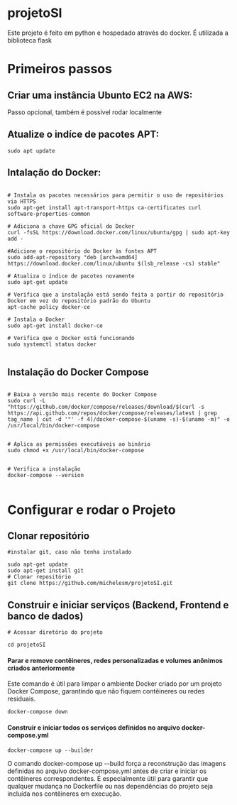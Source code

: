 # projetoSI
Este projeto é feito em python e hospedado através do docker. É utilizada a biblioteca flask

# Primeiros passos

## Criar uma instância Ubunto EC2 na AWS: 

Passo opcional, também é possível rodar localmente

## Atualize o indíce de pacotes APT:

```shell
sudo apt update
```

## Intalação do Docker:

```shell

# Instala os pacotes necessários para permitir o uso de repositórios via HTTPS
sudo apt-get install apt-transport-https ca-certificates curl software-properties-common

# Adiciona a chave GPG oficial do Docker
curl -fsSL https://download.docker.com/linux/ubuntu/gpg | sudo apt-key add -

#Adicione o repositório do Docker às fontes APT
sudo add-apt-repository "deb [arch=amd64] https://download.docker.com/linux/ubuntu $(lsb_release -cs) stable"

# Atualiza o índice de pacotes novamente
sudo apt-get update

# Verifica que a instalação está sendo feita a partir do repositório Docker em vez do repositório padrão do Ubuntu
apt-cache policy docker-ce 

# Instala o Docker
sudo apt-get install docker-ce 

# Verifica que o Docker está funcionando
sudo systemctl status docker 


```


## Instalação do Docker Compose

```shell

# Baixa a versão mais recente do Docker Compose
sudo curl -L "https://github.com/docker/compose/releases/download/$(curl -s https://api.github.com/repos/docker/compose/releases/latest | grep tag_name | cut -d '"' -f 4)/docker-compose-$(uname -s)-$(uname -m)" -o /usr/local/bin/docker-compose


# Aplica as permissões executáveis ao binário
sudo chmod +x /usr/local/bin/docker-compose


# Verifica a instalação
docker-compose --version


```

# Configurar e rodar o Projeto

## Clonar repositório

```shell
#instalar git, caso não tenha instalado

sudo apt-get update 
sudo apt-get install git
# Clonar repositório
git clone https://github.com/michelesm/projetoSI.git

```


## Construir e iniciar serviços (Backend, Frontend e banco de dados)

```shell
# Acessar diretório do projeto

cd projetoSI 

```

#### Parar e remove contêineres, redes personalizadas e volumes anônimos criados anteriormente

Este comando é útil para limpar o ambiente Docker criado por um projeto Docker Compose, garantindo que não fiquem contêineres ou redes residuais.

```shell
docker-compose down
```


#### Construir e iniciar todos os serviços definidos no arquivo docker-compose.yml


```shell
docker-compose up --builder
```

O comando docker-compose up --build força a reconstrução das imagens definidas no arquivo docker-compose.yml antes de criar e iniciar os contêineres correspondentes. É especialmente útil para garantir que qualquer mudança no Dockerfile ou nas dependências do projeto seja incluída nos contêineres em execução.


